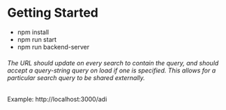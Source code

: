 # Getting Started

- npm install
- npm run start
- npm run backend-server

###### The URL should update on every search to contain the query, and should accept a query-string query on load if one is specified. This allows for a particular search query to be shared externally.
Example: http://localhost:3000/adi
